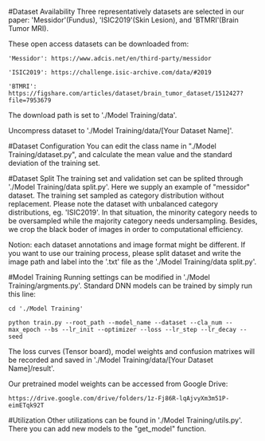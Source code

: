 #Dataset Availability
Three representatively datasets are selected in our paper: 'Messidor'(Fundus), 'ISIC2019'(Skin Lesion), and 'BTMRI'(Brain Tumor MRI).

These open access datasets can be downloaded from:

    'Messidor': https://www.adcis.net/en/third-party/messidor
    
    'ISIC2019': https://challenge.isic-archive.com/data/#2019
    
    'BTMRI': https://figshare.com/articles/dataset/brain_tumor_dataset/1512427?file=7953679

The download path is set to './Model Training/data'.

Uncompress dataset to './Model Training/data/[Your Dataset Name]'.

#Dataset Configuration
You can edit the class name in "./Model Training/dataset.py", and calculate the mean value and the standard deviation of the training set.

#Dataset Split
The training set and validation set can be splited through './Model Training/data split.py'.
Here we supply an example of "messidor" dataset. The training set sampled as category distribution without replacement.
Please note the dataset with unbalanced category distributions, eg. 'ISIC2019'. In that situation, the minority category needs to be oversampled while the majority category needs undersampling.
Besides, we crop the black boder of images in order to computational efficiency.

Notion: each dataset annotations and image format might be different. If you want to use our training process, please split dataset and write the image path and label into the '.txt' file as the './Model Training/data split.py'.

#Model Training
Running settings can be modified in './Model Training/argments.py'. Standard DNN models can be trained by simply run this line:

    cd './Model Training'
    
    python train.py --root_path --model_name --dataset --cla_num --max_epoch --bs --lr_init --optimizer --loss --lr_step --lr_decay --seed

The loss curves (Tensor board), model weights and confusion matrixes will be recorded and saved in './Model Training/data/[Your Dataset Name]/result'. 

Our pretrained model weights can be accessed from Google Drive:

    https://drive.google.com/drive/folders/1z-Fj86R-lqAjvyXm3m51P-eimETqk92T
    
    

#Utilization
Other utilizations can be found in './Model Training/utils.py'. There you can add new models to the "get_model" function.
